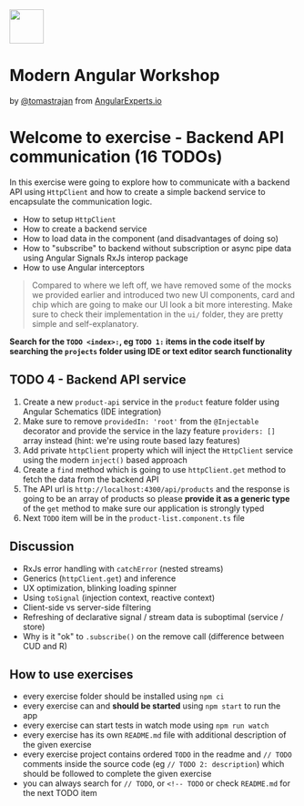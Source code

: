 <img height="60" src="https://angularexperts.io/assets/images/logo/angular-experts.svg">

# Modern Angular Workshop

by [@tomastrajan](https://twitter.com/tomastrajan) from [AngularExperts.io](https://angularexperts.io)

# Welcome to exercise - Backend API communication (16 TODOs)

In this exercise were going to explore how to communicate with a backend API using
`HttpClient` and how to create a simple backend service to encapsulate the communication logic.

- How to setup `HttpClient`
- How to create a backend service
- How to load data in the component (and disadvantages of doing so)
- How to "subscribe" to backend without subscription or async pipe data using Angular Signals RxJs interop package
- How to use Angular interceptors

> Compared to where we left off, we have removed some of the mocks we provided earlier and introduced
> two new UI components, card and chip which are going to make our UI look a bit more interesting.
> Make sure to check their implementation in the `ui/` folder, they are pretty simple and self-explanatory.

**Search for the  `TODO <index>:`, eg `TODO 1:`  items in the code itself by searching the `projects` folder using IDE or text editor search functionality**


## TODO 4 - Backend API service

1. Create a new `product-api` service in the `product` feature folder using Angular Schematics (IDE integration)
2. Make sure to remove `providedIn: 'root'` from the `@Injectable` decorator and provide the service in the lazy feature `providers: []` array instead (hint: we're using route based lazy features)
3. Add private `httpClient` property which will inject the `HttpClient` service using the modern `inject()` based approach
4. Create a `find` method which is going to use `httpClient.get`  method to fetch the data from the backend API
5. The API url is `http://localhost:4300/api/products` and the response is going to be an array of products so please **provide it as a generic type** of the `get` method to make sure our application is strongly typed
6. Next `TODO` item will be in the `product-list.component.ts` file

## Discussion

* RxJs error handling with `catchError` (nested streams)
* Generics (`httpClient.get`) and inference
* UX optimization, blinking loading spinner
* Using `toSignal` (injection context, reactive context)
* Client-side vs server-side filtering
* Refreshing of declarative signal / stream data is suboptimal (service / store)
* Why is it "ok" to `.subscribe()` on the remove call (difference between CUD and R)

## How to use exercises

- every exercise folder should be installed using `npm ci`
- every exercise can and **should be started** using `npm start` to run the app
- every exercise can start tests in watch mode using `npm run watch`
- every exercise has its own `README.md` file with additional description of the given exercise
- every exercise project contains ordered `TODO` in the readme and `// TODO` comments inside the source code (eg `// TODO 2: description`) which should be followed to complete the given exercise
- you can always search for `// TODO`, or `<!-- TODO` or check `README.md` for the next TODO item

